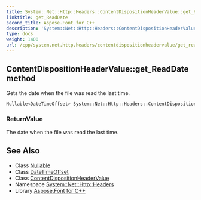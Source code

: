 ```yaml
---
title: System::Net::Http::Headers::ContentDispositionHeaderValue::get_ReadDate method
linktitle: get_ReadDate
second_title: Aspose.Font for C++
description: 'System::Net::Http::Headers::ContentDispositionHeaderValue::get_ReadDate method. Gets the date when the file was read the last time in C++.'
type: docs
weight: 1400
url: /cpp/system.net.http.headers/contentdispositionheadervalue/get_readdate/
---
```

## ContentDispositionHeaderValue::get_ReadDate method


Gets the date when the file was read the last time.

```cpp
Nullable<DateTimeOffset> System::Net::Http::Headers::ContentDispositionHeaderValue::get_ReadDate()
```


### ReturnValue

The date when the file was read the last time.

## See Also

* Class [Nullable](../../../system/nullable/)
* Class [DateTimeOffset](../../../system/datetimeoffset/)
* Class [ContentDispositionHeaderValue](../)
* Namespace [System::Net::Http::Headers](../../)
* Library [Aspose.Font for C++](../../../)
